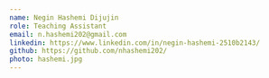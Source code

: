 ```yaml
---
name: Negin Hashemi Dijujin
role: Teaching Assistant
email: n.hashemi202@gmail.com
linkedin: https://www.linkedin.com/in/negin-hashemi-2510b2143/
github: https://github.com/nhashemi202/
photo: hashemi.jpg
---
```

